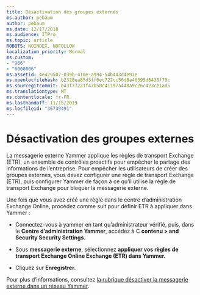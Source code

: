 ```yaml
---
title: Désactivation des groupes externes
ms.author: pebaum
author: pebaum
ms.date: 12/17/2018
ms.audience: ITPro
ms.topic: article
ROBOTS: NOINDEX, NOFOLLOW
localization_priority: Normal
ms.custom:
- "966"
- "6000006"
ms.assetid: 4e429507-039b-410e-a994-54b443d4e91e
ms.openlocfilehash: b2328ea85d3ff6ec722cc56d8a46395d8438f79c
ms.sourcegitcommit: b43f77221f47b50c41197a448a9c26c423ce1ad5
ms.translationtype: MT
ms.contentlocale: fr-FR
ms.lasthandoff: 11/15/2019
ms.locfileid: "36739491"
---
```

# <a name="how-to-disable-external-groups"></a>Désactivation des groupes externes

La messagerie externe Yammer applique les règles de transport Exchange (ETR), un ensemble de contrôles proactifs pour empêcher le partage des informations de l’entreprise. Pour empêcher les utilisateurs de créer des groupes externes, vous devez configurer une règle de transport Exchange (ETR), puis configurer Yammer de façon à ce qu’il utilise la règle de transport Exchange pour bloquer la messagerie externe.
  
Une fois que vous avez créé une règle dans le centre d’administration Exchange Online, procédez comme suit pour définir ETR à appliquer dans Yammer :
  
- Connectez-vous à yammer en tant qu’administrateur vérifié, puis, dans le **Centre d’administration Yammer**, accédez à C **contenu \> and Security Security Settings.**

- Sous **messagerie externe**, sélectionnez **appliquer vos règles de transport Exchange Online Exchange (ETR) dans Yammer.**

- Cliquez sur **Enregistrer**.

Pour plus d’informations, consultez [la rubrique désactiver la messagerie externe dans un réseau Yammer](https://docs.microsoft.com/yammer/work-with-external-users/disable-external-messaging).
  